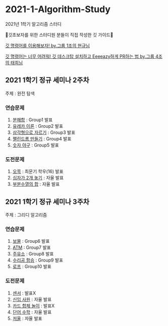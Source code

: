 # 2021-1-Algorithm-Study
2021년 1학기 알고리즘 스터디

💖깃초보자를 위한 스터디원 분들이 직접 작성한 깃 가이드💖

[깃 명령어를 이용해보자! by.그룹 1조의 현규님](https://www.notion.so/152dd8be8617409785c5744985bd8dd0)

[깃 명령어는 너무 어려워! 깃 데스크탑 설치하고 Eeeeazy하게 PR하는 법 by.그룹 4조의 태희님](https://www.notion.so/Github-Desktop-PR-7dd3ab0a7cdf49b08ca5317fa35f32e2)



## 2021 1학기 정규 세미나 2주차

주제 : 완전 탐색

### 연습문제
1. [분해합](https://www.acmicpc.net/problem/2231) : Group1 발표
2. [유레카 이론](https://www.acmicpc.net/problem/10448) : Group2 발표
3. [삼각형으로 자르기](https://www.acmicpc.net/problem/1198) : Group3 발표
4. [팰린드롬 만들기](https://www.acmicpc.net/problem/1254) : Group4 발표
5. [숫자 야구](https://www.acmicpc.net/problem/2503) : Group5 발표
### 도전문제
1. [오목](https://www.acmicpc.net/problem/2615) : 최문기 학우(16) 발표
2. [십자가 2개 놓기](https://www.acmicpc.net/problem/17085) : 자율 발표
3. [부분수열의 합](https://www.acmicpc.net/problem/1182) : 자율 발표



## 2021 1학기 정규 세미나 3주차

주제 : 그리디 알고리즘

### 연습문제
1. [보물](https://www.acmicpc.net/problem/1026) : Group6 발표
2. [ATM](https://www.acmicpc.net/problem/11399) : Group7 발표
3. [주유소](https://www.acmicpc.net/problem/13305) : Group8 발표
4. [수리공 항승](https://www.acmicpc.net/problem/1449) : Group9 발표
5. [로프](https://www.acmicpc.net/problem/2217) : Group10 발표
### 도전문제
1. [센서](https://www.acmicpc.net/problem/2212) : 발표X
2. [신입 사원](https://www.acmicpc.net/problem/1946) : 자율 발표
3. [카드 합체 놀이](https://www.acmicpc.net/problem/15903) : 발표X
4. [단어 수학](https://www.acmicpc.net/problem/1339) : 자율 발표
5. [저울](https://www.acmicpc.net/problem/2437) : 자율 발표
